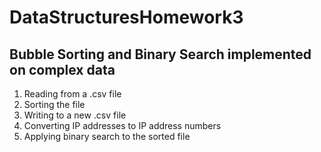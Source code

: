 # DataStructuresHomework3

## Bubble Sorting and Binary Search implemented on complex data
1. Reading from a .csv file
2. Sorting the file
3. Writing to a new .csv file
4. Converting IP addresses to IP address numbers
5. Applying binary search to the sorted file
